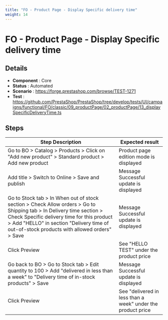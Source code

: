 ```yaml
---
title: "FO - Product Page - Display Specific delivery time"
weight: 14
---
```


# FO - Product Page - Display Specific delivery time
## Details
* **Component** : Core
* **Status** : Automated
* **Scenario** : https://forge.prestashop.com/browse/TEST-1271
* **Test** : https://github.com/PrestaShop/PrestaShop/tree/develop/tests/UI/campaigns/functional/FO/classic/09_productPage/02_productPage/13_displaySpecificDeliveryTime.ts

## Steps
| Step Description | Expected result |
| ----- | ----- |
| Go to BO > Catalog > Products > Click on "Add new product" > Standard product > Add new product | Product page edition mode is displayed |
| Add title > Switch to Online > Save and publish | Message Successful update is displayed |
| Go to Stock tab > In When out of stock section > Check Allow orders > Go to Shipping tab > In Delivery time section > Check Specific delivery time for this product > Add "HELLO" in section "Delivery time of out-of-stock products with allowed orders" > Save | Message Successful update is displayed |
| Click Preview | See "HELLO TEST" under the product price |
| Go back to BO > Go to Stock tab > Edit quantity to 100 > Add "delivered in less than a week" to "Delivery time of in-stock products" > Save | Message Successful update is displayed |
| Click Preview | See "delivered in less than a week" under the product price |
